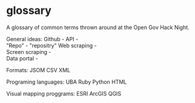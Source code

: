 glossary
========

A glossary of common terms thrown around at the Open Gov Hack Night.

General ideas: 
Github - 
API -  
"Repo" - "repositry" 
Web scraping -  
Screen scraping -  
Data portal - 

Formats:
JSOM
CSV
XML

Programing languages: 
UBA
Ruby 
Python 
HTML

Visual mapping proggrams:
ESRI ArcGIS
QGIS
